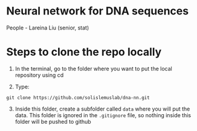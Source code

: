 # Neural network for DNA sequences
People
    - Lareina Liu (senior, stat)

# Steps to clone the repo locally

1. In the terminal, go to the folder where you want to put the local repository using cd

2. Type:
```shell
git clone https://github.com/solislemuslab/dna-nn.git
```
3. Inside this folder, create a subfolder called `data` where you will put the data. This folder is ignored in the `.gitignore` file, so nothing inside this folder will be pushed to github